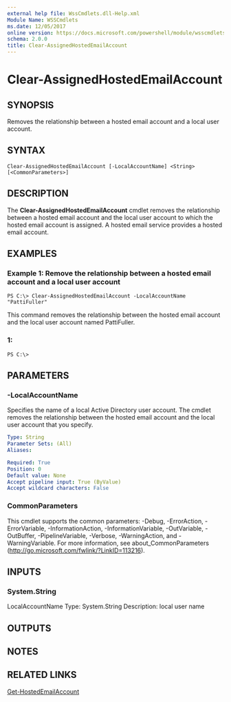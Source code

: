 ```yaml
---
external help file: WssCmdlets.dll-Help.xml
Module Name: WSSCmdlets
ms.date: 12/05/2017
online version: https://docs.microsoft.com/powershell/module/wsscmdlets/clear-assignedhostedemailaccount?view=windowsserver2012r2-ps&wt.mc_id=ps-gethelp
schema: 2.0.0
title: Clear-AssignedHostedEmailAccount
---
```


# Clear-AssignedHostedEmailAccount

## SYNOPSIS
Removes the relationship between a hosted email account and a local user account.

## SYNTAX

```
Clear-AssignedHostedEmailAccount [-LocalAccountName] <String> [<CommonParameters>]
```

## DESCRIPTION
The **Clear-AssignedHostedEmailAccount** cmdlet removes the relationship between a hosted email account and the local user account to which the hosted email account is assigned.
A hosted email service provides a hosted email account.

## EXAMPLES

### Example 1: Remove the relationship between a hosted email account and a local user account
```
PS C:\> Clear-AssignedHostedEmailAccount -LocalAccountName "PattiFuller"
```

This command removes the relationship between the hosted email account and the local user account named PattiFuller.

### 1:
```
PS C:\>
```

## PARAMETERS

### -LocalAccountName
Specifies the name of a local Active Directory user account.
The cmdlet removes the relationship between the hosted email account and the local user account that you specify.

```yaml
Type: String
Parameter Sets: (All)
Aliases: 

Required: True
Position: 0
Default value: None
Accept pipeline input: True (ByValue)
Accept wildcard characters: False
```

### CommonParameters
This cmdlet supports the common parameters: -Debug, -ErrorAction, -ErrorVariable, -InformationAction, -InformationVariable, -OutVariable, -OutBuffer, -PipelineVariable, -Verbose, -WarningAction, and -WarningVariable. For more information, see about_CommonParameters (http://go.microsoft.com/fwlink/?LinkID=113216).

## INPUTS

### System.String
LocalAccountName
Type: System.String
Description: local user name

## OUTPUTS

## NOTES

## RELATED LINKS

[Get-HostedEmailAccount](./Get-HostedEmailAccount.md)

